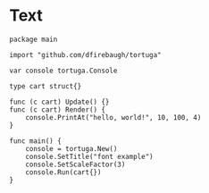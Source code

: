 # Text

<wasm-view height=400 width=530 src="font.wasm"></wasm-view>

```golang
package main

import "github.com/dfirebaugh/tortuga"

var console tortuga.Console

type cart struct{}

func (c cart) Update() {}
func (c cart) Render() {
	console.PrintAt("hello, world!", 10, 100, 4)
}

func main() {
	console = tortuga.New()
	console.SetTitle("font example")
	console.SetScaleFactor(3)
	console.Run(cart{})
}
```
